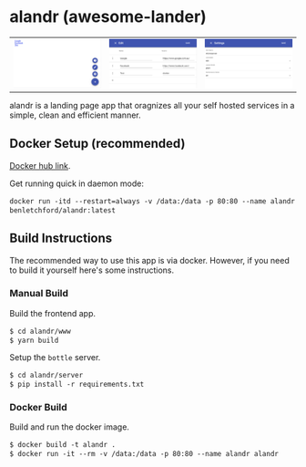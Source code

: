 # alandr (awesome-lander)

<table>
  <tr>
    <td><img src="screenshots/main-screen.png"></td>
    <td><img src="screenshots/edit-screen.png"></td>
    <td><img src="screenshots/settings-screen.png"></td>
  </tr>
</table>

alandr is a landing page app that oragnizes all your self hosted services in a simple, clean and efficient manner.

## Docker Setup (recommended)

[Docker hub link](https://hub.docker.com/r/benletchford/alandr/).

Get running quick in daemon mode:

```
docker run -itd --restart=always -v /data:/data -p 80:80 --name alandr benletchford/alandr:latest
```

## Build Instructions

The recommended way to use this app is via docker. However, if you need to build it yourself here's some instructions.

### Manual Build

Build the frontend app.
```
$ cd alandr/www
$ yarn build
```

Setup the `bottle` server.
```
$ cd alandr/server
$ pip install -r requirements.txt
```

### Docker Build

Build and run the docker image.
```
$ docker build -t alandr .
$ docker run -it --rm -v /data:/data -p 80:80 --name alandr alandr
```
